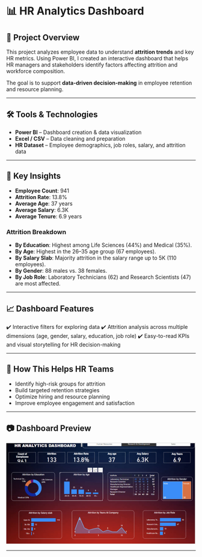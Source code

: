 

# 📊 HR Analytics Dashboard

## 📌 Project Overview

This project analyzes employee data to understand **attrition trends** and key HR metrics. Using Power BI, I created an interactive dashboard that helps HR managers and stakeholders identify factors affecting attrition and workforce composition.

The goal is to support **data-driven decision-making** in employee retention and resource planning.

---

## 🛠️ Tools & Technologies

* **Power BI** – Dashboard creation & data visualization
* **Excel / CSV** – Data cleaning and preparation
* **HR Dataset** – Employee demographics, job roles, salary, and attrition data

---

## 🔑 Key Insights

* **Employee Count**: 941
* **Attrition Rate**: 13.8%
* **Average Age**: 37 years
* **Average Salary**: 6.3K
* **Average Tenure**: 6.9 years

### Attrition Breakdown

* **By Education**: Highest among Life Sciences (44%) and Medical (35%).
* **By Age**: Highest in the 26–35 age group (67 employees).
* **By Salary Slab**: Majority attrition in the salary range up to 5K (110 employees).
* **By Gender**: 88 males vs. 38 females.
* **By Job Role**: Laboratory Technicians (62) and Research Scientists (47) are most affected.

---

## 📈 Dashboard Features

✔️ Interactive filters for exploring data
✔️ Attrition analysis across multiple dimensions (age, gender, salary, education, job role)
✔️ Easy-to-read KPIs and visual storytelling for HR decision-making

---

## 🚀 How This Helps HR Teams

* Identify high-risk groups for attrition
* Build targeted retention strategies
* Optimize hiring and resource planning
* Improve employee engagement and satisfaction

---

## 📷 Dashboard Preview


![Dashboard Preview](https://github.com/Priyambada-singh01/Task-_-Analyst/blob/f4acee708749de7dee8ade209565cc63a31f62e9/Screenshot%202025-09-08%20at%206.45.40%20PM.png?raw=true)


---



